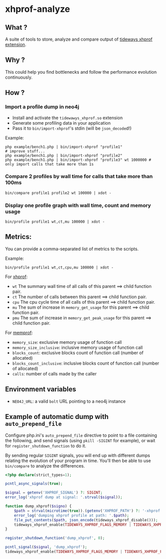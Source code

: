 # xhprof-analyze

## What ?

A suite of tools to store, analyze and compare output of [tideways xhprof extension](https://github.com/tideways/php-profiler-extension).

## Why ?

This could help you find bottlenecks and follow the performance evolution continuously.


## How ?

### Import a profile dump in neo4j

 - Install and activate the `tidewawys_xhprof.so` extension
 - Generate some profiling data in your application
 - Pass it to `bin/import-xhprof`'s stdin (will be `json_decode`d!)

Example:

    php example/bench1.php | bin/import-xhprof "profile1"
    # improve stuff...
    php example/bench1.php | bin/import-xhprof "profile2"
    php example/bench1.php | bin/import-xhprof "profile3" wt 1000000 # only import calls that take more than 1s


### Compare 2 profiles by wall time for calls that take more than 100ms

    bin/compare profile1 profile2 wt 100000 | xdot -

### Display one profile graph with wall time, count and memory usage

    bin/profile profile1 wt,ct,mu 100000 | xdot -

## Metrics:

You can provide a comma-separated list of metrics to the scripts.

Example:

    bin/profile profile1 wt,ct,cpu,mu 100000 | xdot -

For [xhprof](https://github.com/tideways/php-profiler-extension/blob/master/README.md#data-format):

 - `wt` The summary wall time of all calls of this parent ==> child function pair.
 - `ct` The number of calls between this parent ==> child function pair.
 - `cpu` The cpu cycle time of all calls of this parent ==> child function pair.
 - `mu` The sum of increase in `memory_get_usage` for this parent ==> child function pair.
 - `pmu` The sum of increase in `memory_get_peak_usage` for this parent ==> child function pair.


For [memprof](https://github.com/arnaud-lb/php-memory-profiler#memprof_dump_array):

 - `memory_size`: exclusive memory usage of function call
 - `memory_size_inclusive`: inclusive memory usage of function call
 - `blocks_count`: exclusive blocks count of function call (number of allocated)
 - `blocks_count_inclusive`: inclusive blocks count of function call (number of allocated)
 - `calls`: number of calls made by the caller

## Environment variables

- `NEO4J_URL`: a valid `bolt` URL pointing to a neo4j instance


## Example of automatic dump with `auto_prepend_file`

Configure php.ini's `auto_prepend_file` directive to point to a file containing the following,
and send signals (using `pkill -SIGINT` for example), or wait for `register_shutdown_function` to do it.

By sending regular `SIGINT` signals, you will end up with different dumps relating the evolution of your program in time.
You'll then be able to use `bin/compare` to analyze the differences.


```php
<?php declare(strict_types=1);

pcntl_async_signals(true);

$signal = getenv('XHPROF_SIGNAL') ?: SIGINT;
error_log('xhprof dump at signal: '.strval($signal));

function dump_xhprof($signo) {
    $path = strval(microtime(true)).(getenv('XHPROF_PATH') ?: '-xhprof.json');
    error_log('dumping xhprof profile at path: '.$path);
    file_put_contents($path, json_encode(tideways_xhprof_disable()));
    tideways_xhprof_enable(TIDEWAYS_XHPROF_FLAGS_MEMORY | TIDEWAYS_XHPROF_FLAGS_CPU);
}

register_shutdown_function('dump_xhprof', 0);

pcntl_signal($signal, 'dump_xhprof');
tideways_xhprof_enable(TIDEWAYS_XHPROF_FLAGS_MEMORY | TIDEWAYS_XHPROF_FLAGS_CPU);
```

